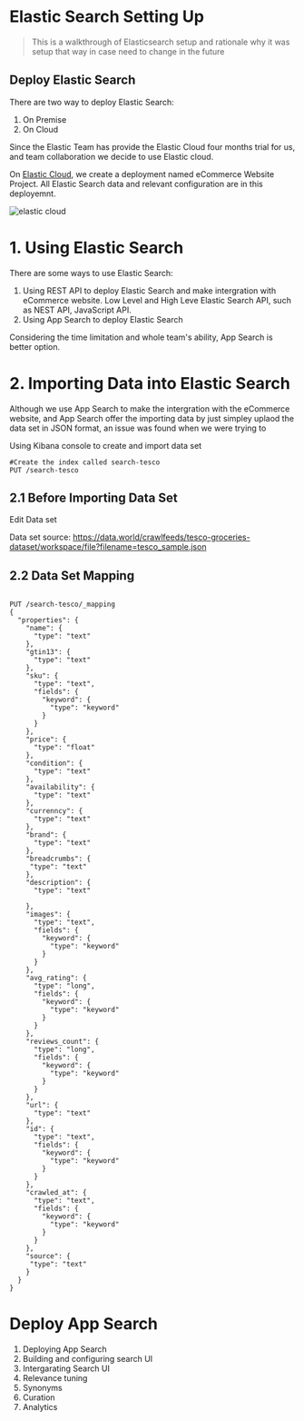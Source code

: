 # Elastic Search Setting Up

> This is a walkthrough of Elasticsearch setup and rationale why it was setup that way in case need to change in the future

## Deploy Elastic Search
There are two way to deploy Elastic Search:

1. On Premise
2. On Cloud

 Since the Elastic Team has provide the Elastic Cloud four months trial for us, and team collaboration we decide to use Elastic cloud.

On [Elastic Cloud](https://cloud.elastic.co/home), we create a deployment named eCommerce Website Project. All Elastic Search data and relevant configuration are in this deployemnt.  


![elastic cloud](/images/elasticcloud.png)

# 1. Using Elastic Search

There are some ways to use Elastic Search:

1. Using REST API to deploy Elastic Search and make intergration with eCommerce website. Low Level and High Leve Elastic Search API, such as NEST API, JavaScript API.
2. Using App Search to deploy Elastic Search

Considering the time limitation and whole team's ability, App Search is better option.

# 2. Importing Data into Elastic Search
Although we use App Search to make the intergration with the eCommerce website, and App Search offer the importing data by just simpley uplaod the data set in JSON format, an issue was found when we were trying to 


Using Kibana console to create and import data set

```
#Create the index called search-tesco
PUT /search-tesco
```

## 2.1 Before Importing Data Set


 Edit Data set

Data set source: https://data.world/crawlfeeds/tesco-groceries-dataset/workspace/file?filename=tesco_sample.json



## 2.2 Data Set Mapping

```

PUT /search-tesco/_mapping
{
  "properties": {
    "name": {
      "type": "text"
    },
    "gtin13": {
      "type": "text"
    },
    "sku": {
      "type": "text",
      "fields": {
        "keyword": {
          "type": "keyword"
        }
      }
    },
    "price": {
      "type": "float"
    },
    "condition": {
      "type": "text"
    },
    "availability": {
      "type": "text"
    },
    "currenncy": {
      "type": "text"
    },
    "brand": {
      "type": "text"
    },
    "breadcrumbs": {
     "type": "text"
    },
    "description": {
      "type": "text"
  
    },
    "images": {
      "type": "text",
      "fields": {
        "keyword": {
          "type": "keyword"
        }
      }
    },
    "avg_rating": {
      "type": "long",
      "fields": {
        "keyword": {
          "type": "keyword"
        }
      }
    },
    "reviews_count": {
      "type": "long",
      "fields": {
        "keyword": {
          "type": "keyword"
        }
      }
    },
    "url": {
      "type": "text"
    },
    "id": {
      "type": "text",
      "fields": {
        "keyword": {
          "type": "keyword"
        }
      }
    },
    "crawled_at": {
      "type": "text",
      "fields": {
        "keyword": {
          "type": "keyword"
        }
      }
    },
    "source": {
     "type": "text"
    }
  }
}
```


# Deploy App Search
1. Deploying App Search
2. Building and configuring search UI
3. Intergarating Search UI
4. Relevance tuning
5. Synonyms
6. Curation
7. Analytics








